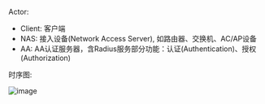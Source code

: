 Actor:
- Client: 客户端
- NAS: 接入设备(Network Access Server), 如路由器、交换机、AC/AP设备
- AA: AA认证服务器，含Radius服务部分功能：认证(Authentication)、授权(Authorization)
 
时序图:

![image](https://github.com/user-attachments/assets/bc824150-cdc7-4495-8ff1-441bf49b9977)
